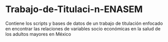# Trabajo-de-Titulaci-n-ENASEM
Contiene los scripts y bases de datos de un trabajo de titulación enfocado en encontrar las relaciones de variables socio económicas en la salud de los adultos mayores en México
